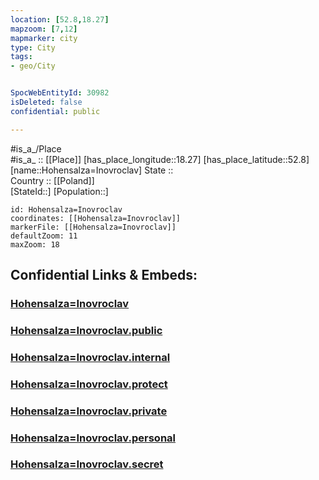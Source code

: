 ```yaml
---
location: [52.8,18.27] 
mapzoom: [7,12] 
mapmarker: city 
type: City
tags:
- geo/City


SpocWebEntityId: 30982
isDeleted: false
confidential: public

---
```

#is_a_/Place  
#is_a_ :: [[Place]] 
[has_place_longitude::18.27] 
[has_place_latitude::52.8] 
[name::Hohensalza=Inovroclav] 
State ::  
Country :: [[Poland]]  
[StateId::] 
[Population::] 



```leaflet
id: Hohensalza=Inovroclav
coordinates: [[Hohensalza=Inovroclav]] 
markerFile: [[Hohensalza=Inovroclav]] 
defaultZoom: 11 
maxZoom: 18
```


## Confidential Links & Embeds: 

### [Hohensalza=Inovroclav](/_Standards/Earth/Continent/Europe/Europe~East/Poland/Provinces~Poland/Kuyavian-Pomeranian/City/Hohensalza=Inovroclav.md) 

### [Hohensalza=Inovroclav.public](/_public/Earth/Continent/Europe/Europe~East/Poland/Provinces~Poland/Kuyavian-Pomeranian/City/Hohensalza=Inovroclav.public.md) 

### [Hohensalza=Inovroclav.internal](/_internal/Earth/Continent/Europe/Europe~East/Poland/Provinces~Poland/Kuyavian-Pomeranian/City/Hohensalza=Inovroclav.internal.md) 

### [Hohensalza=Inovroclav.protect](/_protect/Earth/Continent/Europe/Europe~East/Poland/Provinces~Poland/Kuyavian-Pomeranian/City/Hohensalza=Inovroclav.protect.md) 

### [Hohensalza=Inovroclav.private](/_private/Earth/Continent/Europe/Europe~East/Poland/Provinces~Poland/Kuyavian-Pomeranian/City/Hohensalza=Inovroclav.private.md) 

### [Hohensalza=Inovroclav.personal](/_personal/Earth/Continent/Europe/Europe~East/Poland/Provinces~Poland/Kuyavian-Pomeranian/City/Hohensalza=Inovroclav.personal.md) 

### [Hohensalza=Inovroclav.secret](/_secret/Earth/Continent/Europe/Europe~East/Poland/Provinces~Poland/Kuyavian-Pomeranian/City/Hohensalza=Inovroclav.secret.md)

